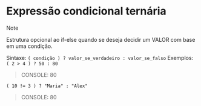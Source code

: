 # Expressão condicional ternária
> [!NOTE]
> Estrutura opcional ao if-else quando se deseja decidir um VALOR com base em uma condição.


Sintaxe: 
`( condição ) ? valor_se_verdadeiro : valor_se_falso`
Exemplos:
`( 2 > 4 ) ? 50 : 80`
>CONSOLE: 80


`( 10 != 3 ) ? "Maria" : "Alex"`
>CONSOLE: 80
